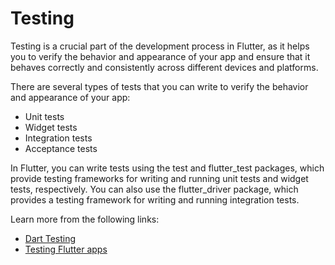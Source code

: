 # Testing

Testing is a crucial part of the development process in Flutter, as it helps you to verify the behavior and appearance of your app and ensure that it behaves correctly and consistently across different devices and platforms.

There are several types of tests that you can write to verify the behavior and appearance of your app:

- Unit tests
- Widget tests
- Integration tests
- Acceptance tests

In Flutter, you can write tests using the test and flutter_test packages, which provide testing frameworks for writing and running unit tests and widget tests, respectively. You can also use the flutter_driver package, which provides a testing framework for writing and running integration tests.

Learn more from the following links:

- [Dart Testing](https://dart.dev/guides/testing)
- [Testing Flutter apps](https://docs.flutter.dev/testing)